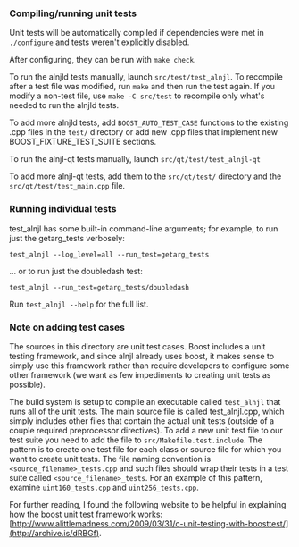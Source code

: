 ### Compiling/running unit tests

Unit tests will be automatically compiled if dependencies were met in `./configure`
and tests weren't explicitly disabled.

After configuring, they can be run with `make check`.

To run the alnjld tests manually, launch `src/test/test_alnjl`. To recompile
after a test file was modified, run `make` and then run the test again. If you
modify a non-test file, use `make -C src/test` to recompile only what's needed
to run the alnjld tests.

To add more alnjld tests, add `BOOST_AUTO_TEST_CASE` functions to the existing
.cpp files in the `test/` directory or add new .cpp files that
implement new BOOST_FIXTURE_TEST_SUITE sections.

To run the alnjl-qt tests manually, launch `src/qt/test/test_alnjl-qt`

To add more alnjl-qt tests, add them to the `src/qt/test/` directory and
the `src/qt/test/test_main.cpp` file.

### Running individual tests

test_alnjl has some built-in command-line arguments; for
example, to run just the getarg_tests verbosely:

    test_alnjl --log_level=all --run_test=getarg_tests

... or to run just the doubledash test:

    test_alnjl --run_test=getarg_tests/doubledash

Run `test_alnjl --help` for the full list.

### Note on adding test cases

The sources in this directory are unit test cases.  Boost includes a
unit testing framework, and since alnjl already uses boost, it makes
sense to simply use this framework rather than require developers to
configure some other framework (we want as few impediments to creating
unit tests as possible).

The build system is setup to compile an executable called `test_alnjl`
that runs all of the unit tests.  The main source file is called
test_alnjl.cpp, which simply includes other files that contain the
actual unit tests (outside of a couple required preprocessor
directives). To add a new unit test file to our test suite you need
to add the file to `src/Makefile.test.include`. The pattern is to
create one test file for each class or source file for which you want
to create unit tests.  The file naming convention is
`<source_filename>_tests.cpp` and such files should wrap their tests
in a test suite called `<source_filename>_tests`.  For an example of
this pattern, examine `uint160_tests.cpp` and `uint256_tests.cpp`.

For further reading, I found the following website to be helpful in
explaining how the boost unit test framework works:
[http://www.alittlemadness.com/2009/03/31/c-unit-testing-with-boosttest/](http://archive.is/dRBGf).
